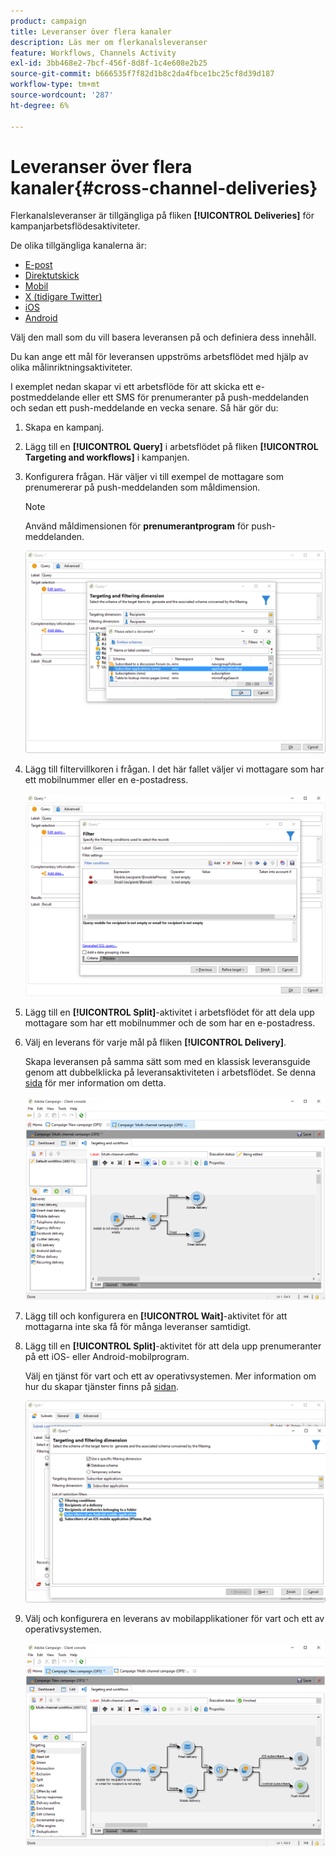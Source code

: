 ```yaml
---
product: campaign
title: Leveranser över flera kanaler
description: Läs mer om flerkanalsleveranser
feature: Workflows, Channels Activity
exl-id: 3bb468e2-7bcf-456f-8d8f-1c4e608e2b25
source-git-commit: b666535f7f82d1b8c2da4fbce1bc25cf8d39d187
workflow-type: tm+mt
source-wordcount: '287'
ht-degree: 6%

---
```


# Leveranser över flera kanaler{#cross-channel-deliveries}



Flerkanalsleveranser är tillgängliga på fliken **[!UICONTROL Deliveries]** för kampanjarbetsflödesaktiviteter.

De olika tillgängliga kanalerna är:

* [E-post](../../delivery/using/about-email-channel.md)
* [Direktutskick](../../delivery/using/about-direct-mail-channel.md)
* [Mobil](../../delivery/using/sms-channel.md)
* [X (tidigare Twitter)](../../social/using/about-social-marketing.md)
* [iOS](../../delivery/using/create-notifications-ios.md)
* [Android](../../delivery/using/create-notifications-android.md)

Välj den mall som du vill basera leveransen på och definiera dess innehåll.

Du kan ange ett mål för leveransen uppströms arbetsflödet med hjälp av olika målinriktningsaktiviteter.

I exemplet nedan skapar vi ett arbetsflöde för att skicka ett e-postmeddelande eller ett SMS för prenumeranter på push-meddelanden och sedan ett push-meddelande en vecka senare. Så här gör du:

1. Skapa en kampanj.
1. Lägg till en **[!UICONTROL Query]** i arbetsflödet på fliken **[!UICONTROL Targeting and workflows]** i kampanjen.
1. Konfigurera frågan. Här väljer vi till exempel de mottagare som prenumererar på push-meddelanden som måldimension.

   >[!NOTE]
   >
   >Använd måldimensionen för **prenumerantprogram** för push-meddelanden.

   ![](assets/cross_channel_delivery_1.png)

1. Lägg till filtervillkoren i frågan. I det här fallet väljer vi mottagare som har ett mobilnummer eller en e-postadress.

   ![](assets/cross_channel_delivery_2.png)

1. Lägg till en **[!UICONTROL Split]**-aktivitet i arbetsflödet för att dela upp mottagare som har ett mobilnummer och de som har en e-postadress.
1. Välj en leverans för varje mål på fliken **[!UICONTROL Delivery]**.

   Skapa leveransen på samma sätt som med en klassisk leveransguide genom att dubbelklicka på leveransaktiviteten i arbetsflödet. Se denna [sida](../../delivery/using/about-email-channel.md) för mer information om detta.

   ![](assets/cross_channel_delivery_3.png)

1. Lägg till och konfigurera en **[!UICONTROL Wait]**-aktivitet för att mottagarna inte ska få för många leveranser samtidigt.
1. Lägg till en **[!UICONTROL Split]**-aktivitet för att dela upp prenumeranter på ett iOS- eller Android-mobilprogram.

   Välj en tjänst för vart och ett av operativsystemen. Mer information om hur du skapar tjänster finns på [sidan](../../delivery/using/configuring-the-mobile-application.md).

   ![](assets/cross_channel_delivery_4.png)

1. Välj och konfigurera en leverans av mobilapplikationer för vart och ett av operativsystemen.

   ![](assets/cross_channel_delivery_5.png)
